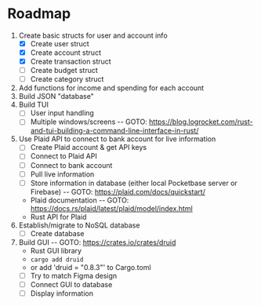 # Roadmap
1. Create basic structs for user and account info
   - [x] Create user struct
   - [x] Create account struct
   - [x] Create transaction struct
   - [ ] Create budget struct
   - [ ] Create category struct
2. Add functions for income and spending for each account
3. Build JSON "database"
4. Build TUI
   - [ ] User input handling
   - [ ] Multiple windows/screens
   -- GOTO: https://blog.logrocket.com/rust-and-tui-building-a-command-line-interface-in-rust/
5. Use Plaid API to connect to bank account for live information
   - [ ] Create Plaid account & get API keys
   - [ ] Connect to Plaid API
   - [ ] Connect to bank account
   - [ ] Pull live information
   - [ ] Store information in database (either local Pocketbase server or Firebase)
   -- GOTO: https://plaid.com/docs/quickstart/
    + Plaid documentation
   -- GOTO: https://docs.rs/plaid/latest/plaid/model/index.html
    + Rust API for Plaid 
6. Establish/migrate to NoSQL database
      - [ ] Create database
7. Build GUI
   -- GOTO: https://crates.io/crates/druid
      + Rust GUI library
      + `cargo add druid`
      + or add 'druid = "0.8.3"' to Cargo.toml
   - [ ] Try to match Figma design
   - [ ] Connect GUI to database
   - [ ] Display information